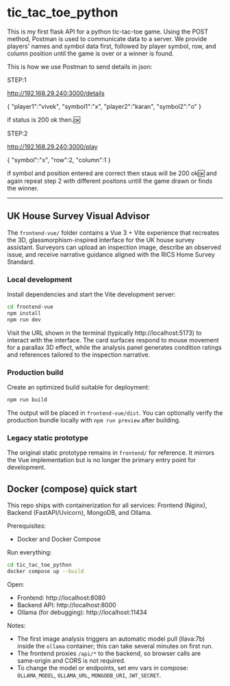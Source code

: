 # tic_tac_toe_python
This is my first flask API for a python tic-tac-toe game.
Using the POST method, Postman is used to communicate data to a server.
We provide players' names and symbol data first, followed by player symbol, row, and column position until the game is over or a winner is found.

This is how we use Postman to send details in json:

STEP:1

http://192.168.29.240:3000/details

{
    "player1":"vivek",
    "symbol1":"x",
    "player2":"karan",
    "symbol2":"o"
}


if status is 200 ok then.🆗


STEP:2


http://192.168.29.240:3000/play


{
    "symbol":"x",
    "row":2,
    "column":1
}


if symbol and position entered are correct then staus will be 200 ok🆗 and again repeat step 2 with different positons untill the game drawn or finds the winner.

---

## UK House Survey Visual Advisor

The `frontend-vue/` folder contains a Vue 3 + Vite experience that recreates the 3D, glassmorphism-inspired interface for the UK house survey assistant. Surveyors can upload an inspection image, describe an observed issue, and receive narrative guidance aligned with the RICS Home Survey Standard.

### Local development

Install dependencies and start the Vite development server:

```bash
cd frontend-vue
npm install
npm run dev
```

Visit the URL shown in the terminal (typically http://localhost:5173) to interact with the interface. The card surfaces respond to mouse movement for a parallax 3D effect, while the analysis panel generates condition ratings and references tailored to the inspection narrative.

### Production build

Create an optimized build suitable for deployment:

```bash
npm run build
```

The output will be placed in `frontend-vue/dist`. You can optionally verify the production bundle locally with `npm run preview` after building.

### Legacy static prototype

The original static prototype remains in `frontend/` for reference. It mirrors the Vue implementation but is no longer the primary entry point for development.

## Docker (compose) quick start

This repo ships with containerization for all services: Frontend (Nginx), Backend (FastAPI/Uvicorn), MongoDB, and Ollama.

Prerequisites:
- Docker and Docker Compose

Run everything:
```bash
cd tic_tac_toe_python
docker compose up --build
```

Open:
- Frontend: http://localhost:8080
- Backend API: http://localhost:8000
- Ollama (for debugging): http://localhost:11434

Notes:
- The first image analysis triggers an automatic model pull (llava:7b) inside the `ollama` container; this can take several minutes on first run.
- The frontend proxies `/api/*` to the backend, so browser calls are same‑origin and CORS is not required.
- To change the model or endpoints, set env vars in compose: `OLLAMA_MODEL`, `OLLAMA_URL`, `MONGODB_URI`, `JWT_SECRET`.
